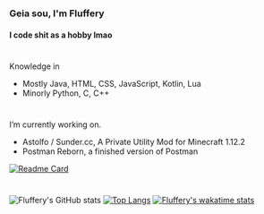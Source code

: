 ### Geia sou, I'm Fluffery
#### I code shit as a hobby lmao

#

Knowledge in
- Mostly Java, HTML, CSS, JavaScript, Kotlin, Lua
- Minorly Python, C, C++

#

I’m currently working on.
- Astolfo / Sunder.cc, A Private Utility Mod for Minecraft 1.12.2  
- Postman Reborn, a finished version of Postman

[![Readme Card](https://github-readme-stats.vercel.app/api/pin/?username=drfluffery&theme=tokyonight&repo=postman-reborn)](https://github.com/anuraghazra/github-readme-stats)

#

![Fluffery's GitHub stats](https://github-readme-stats.vercel.app/api?username=drfluffery&theme=tokyonight&count_private=true&show_icons=true)
[![Top Langs](https://github-readme-stats.vercel.app/api/top-langs/?username=drfluffery&hide=javascript,css&layout=compact&count_private=true&theme=tokyonight)](https://github.com/anuraghazra/github-readme-stats)
[![Fluffery's wakatime stats](https://github-readme-stats.vercel.app/api/wakatime?username=drfluffery&theme=tokyonight)](https://github.com/anuraghazra/github-readme-stats)
